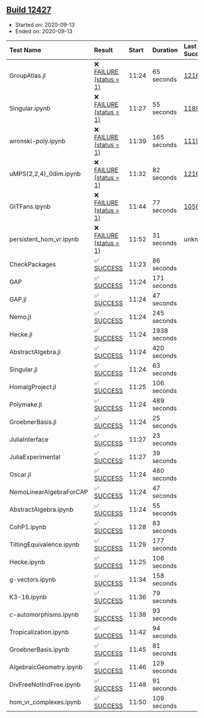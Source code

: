 ## [Build 12427](https://oscarci.mathematik.uni-kl.de/job/oscar/12427/)

* Started on: 2020-09-13
* Ended on: 2020-09-13

| Test Name    | Result | Start | Duration | Last Success | First Failure |
|:-------------|:-------|:------|:---------|:-------------|:--------------|
| GroupAtlas.jl | ❌ [FAILURE (status = 1)](https://oscarci.mathematik.uni-kl.de/job/oscar/12427/artifact/logs/build-12427/GroupAtlas.jl.log) | 11:24 | 65 seconds | [12167](https://oscarci.mathematik.uni-kl.de/job/oscar/12167/) | [12168](https://oscarci.mathematik.uni-kl.de/job/oscar/12168/) |
| Singular.ipynb | ❌ [FAILURE (status = 1)](https://oscarci.mathematik.uni-kl.de/job/oscar/12427/artifact/logs/build-12427/Singular.ipynb.log) | 11:27 | 55 seconds | [11893](https://oscarci.mathematik.uni-kl.de/job/oscar/11893/) | [11894](https://oscarci.mathematik.uni-kl.de/job/oscar/11894/) |
| wronski-poly.ipynb | ❌ [FAILURE (status = 1)](https://oscarci.mathematik.uni-kl.de/job/oscar/12427/artifact/logs/build-12427/wronski-poly.ipynb.log) | 11:39 | 165 seconds | [11192](https://oscarci.mathematik.uni-kl.de/job/oscar/11192/) | [11193](https://oscarci.mathematik.uni-kl.de/job/oscar/11193/) |
| uMPS(2,2,4)_0dim.ipynb | ❌ [FAILURE (status = 1)](https://oscarci.mathematik.uni-kl.de/job/oscar/12427/artifact/logs/build-12427/uMPS-2-2-4-_0dim.ipynb.log) | 11:32 | 82 seconds | [12167](https://oscarci.mathematik.uni-kl.de/job/oscar/12167/) | [12168](https://oscarci.mathematik.uni-kl.de/job/oscar/12168/) |
| GITFans.ipynb | ❌ [FAILURE (status = 1)](https://oscarci.mathematik.uni-kl.de/job/oscar/12427/artifact/logs/build-12427/GITFans.ipynb.log) | 11:44 | 77 seconds | [10566](https://oscarci.mathematik.uni-kl.de/job/oscar/10566/) | [10567](https://oscarci.mathematik.uni-kl.de/job/oscar/10567/) |
| persistent_hom_vr.ipynb | ❌ [FAILURE (status = 1)](https://oscarci.mathematik.uni-kl.de/job/oscar/12427/artifact/logs/build-12427/persistent_hom_vr.ipynb.log) | 11:52 | 31 seconds | unknown | unknown |
| CheckPackages | ✅ [SUCCESS](https://oscarci.mathematik.uni-kl.de/job/oscar/12427/artifact/logs/build-12427/CheckPackages.log) | 11:23 | 86 seconds |  |  |
| GAP | ✅ [SUCCESS](https://oscarci.mathematik.uni-kl.de/job/oscar/12427/artifact/logs/build-12427/GAP.log) | 11:24 | 171 seconds |  |  |
| GAP.jl | ✅ [SUCCESS](https://oscarci.mathematik.uni-kl.de/job/oscar/12427/artifact/logs/build-12427/GAP.jl.log) | 11:24 | 47 seconds |  |  |
| Nemo.jl | ✅ [SUCCESS](https://oscarci.mathematik.uni-kl.de/job/oscar/12427/artifact/logs/build-12427/Nemo.jl.log) | 11:24 | 245 seconds |  |  |
| Hecke.jl | ✅ [SUCCESS](https://oscarci.mathematik.uni-kl.de/job/oscar/12427/artifact/logs/build-12427/Hecke.jl.log) | 11:24 | 1938 seconds |  |  |
| AbstractAlgebra.jl | ✅ [SUCCESS](https://oscarci.mathematik.uni-kl.de/job/oscar/12427/artifact/logs/build-12427/AbstractAlgebra.jl.log) | 11:24 | 420 seconds |  |  |
| Singular.jl | ✅ [SUCCESS](https://oscarci.mathematik.uni-kl.de/job/oscar/12427/artifact/logs/build-12427/Singular.jl.log) | 11:24 | 63 seconds |  |  |
| HomalgProject.jl | ✅ [SUCCESS](https://oscarci.mathematik.uni-kl.de/job/oscar/12427/artifact/logs/build-12427/HomalgProject.jl.log) | 11:25 | 106 seconds |  |  |
| Polymake.jl | ✅ [SUCCESS](https://oscarci.mathematik.uni-kl.de/job/oscar/12427/artifact/logs/build-12427/Polymake.jl.log) | 11:24 | 489 seconds |  |  |
| GroebnerBasis.jl | ✅ [SUCCESS](https://oscarci.mathematik.uni-kl.de/job/oscar/12427/artifact/logs/build-12427/GroebnerBasis.jl.log) | 11:24 | 25 seconds |  |  |
| JuliaInterface | ✅ [SUCCESS](https://oscarci.mathematik.uni-kl.de/job/oscar/12427/artifact/logs/build-12427/JuliaInterface.log) | 11:27 | 23 seconds |  |  |
| JuliaExperimental | ✅ [SUCCESS](https://oscarci.mathematik.uni-kl.de/job/oscar/12427/artifact/logs/build-12427/JuliaExperimental.log) | 11:27 | 39 seconds |  |  |
| Oscar.jl | ✅ [SUCCESS](https://oscarci.mathematik.uni-kl.de/job/oscar/12427/artifact/logs/build-12427/Oscar.jl.log) | 11:24 | 480 seconds |  |  |
| NemoLinearAlgebraForCAP | ✅ [SUCCESS](https://oscarci.mathematik.uni-kl.de/job/oscar/12427/artifact/logs/build-12427/NemoLinearAlgebraForCAP.log) | 11:24 | 47 seconds |  |  |
| AbstractAlgebra.ipynb | ✅ [SUCCESS](https://oscarci.mathematik.uni-kl.de/job/oscar/12427/artifact/logs/build-12427/AbstractAlgebra.ipynb.log) | 11:24 | 55 seconds |  |  |
| CohP1.ipynb | ✅ [SUCCESS](https://oscarci.mathematik.uni-kl.de/job/oscar/12427/artifact/logs/build-12427/CohP1.ipynb.log) | 11:28 | 83 seconds |  |  |
| TiltingEquivalence.ipynb | ✅ [SUCCESS](https://oscarci.mathematik.uni-kl.de/job/oscar/12427/artifact/logs/build-12427/TiltingEquivalence.ipynb.log) | 11:29 | 177 seconds |  |  |
| Hecke.ipynb | ✅ [SUCCESS](https://oscarci.mathematik.uni-kl.de/job/oscar/12427/artifact/logs/build-12427/Hecke.ipynb.log) | 11:25 | 106 seconds |  |  |
| g-vectors.ipynb | ✅ [SUCCESS](https://oscarci.mathematik.uni-kl.de/job/oscar/12427/artifact/logs/build-12427/g-vectors.ipynb.log) | 11:34 | 158 seconds |  |  |
| K3-16.ipynb | ✅ [SUCCESS](https://oscarci.mathematik.uni-kl.de/job/oscar/12427/artifact/logs/build-12427/K3-16.ipynb.log) | 11:36 | 79 seconds |  |  |
| c-automorphisms.ipynb | ✅ [SUCCESS](https://oscarci.mathematik.uni-kl.de/job/oscar/12427/artifact/logs/build-12427/c-automorphisms.ipynb.log) | 11:38 | 93 seconds |  |  |
| Tropicalization.ipynb | ✅ [SUCCESS](https://oscarci.mathematik.uni-kl.de/job/oscar/12427/artifact/logs/build-12427/Tropicalization.ipynb.log) | 11:42 | 94 seconds |  |  |
| GroebnerBasis.ipynb | ✅ [SUCCESS](https://oscarci.mathematik.uni-kl.de/job/oscar/12427/artifact/logs/build-12427/GroebnerBasis.ipynb.log) | 11:45 | 81 seconds |  |  |
| AlgebraicGeometry.ipynb | ✅ [SUCCESS](https://oscarci.mathematik.uni-kl.de/job/oscar/12427/artifact/logs/build-12427/AlgebraicGeometry.ipynb.log) | 11:46 | 129 seconds |  |  |
| DivFreeNotIndFree.ipynb | ✅ [SUCCESS](https://oscarci.mathematik.uni-kl.de/job/oscar/12427/artifact/logs/build-12427/DivFreeNotIndFree.ipynb.log) | 11:48 | 91 seconds |  |  |
| hom_vr_complexes.ipynb | ✅ [SUCCESS](https://oscarci.mathematik.uni-kl.de/job/oscar/12427/artifact/logs/build-12427/hom_vr_complexes.ipynb.log) | 11:50 | 109 seconds |  |  |
